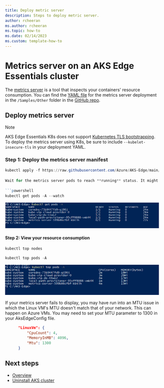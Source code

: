 ```yaml
---
title: Deploy metric server
description: Steps to deploy metric server.
author: rcheeran
ms.author: rcheeran
ms.topic: how-to
ms.date: 02/14/2023
ms.custom: template-how-to
---
```


# Metrics server on an AKS Edge Essentials cluster

The [metrics server](https://github.com/kubernetes-sigs/metrics-server) is a tool that inspects your containers' resource consumption. You can find the [YAML file](https://github.com/Azure/AKS-Edge/blob/main/samples/others/metrics-server.yaml) for the metrics server deployment in the `/Samples/Other` folder in the [GitHub repo](https://github.com/Azure/AKS-Edge/).

## Deploy metrics server

>[!NOTE]
> AKS Edge Essentials K8s does not support [Kubernetes TLS bootstrapping](https://kubernetes.io/docs/reference/access-authn-authz/kubelet-tls-bootstrapping/). To deploy the metrics server using K8s, be sure to include `--kubelet-insecure-tls` in your deployment YAML. 

### Step 1: Deploy the metrics server manifest

```powershell
kubectl apply -f https://raw.githubusercontent.com/Azure/AKS-Edge/main/samples/others/metrics-server.yaml

Wait for the metrics server pods to reach **running** status. It might take a few minutes.

```powershell
kubectl get pods -A --watch
```

![Screenshot of results showing metrics pod running.](media/aks-edge/metrics-pod-running.png)

#### Step 2: View your resource consumption

```powershell
kubectl top nodes
```

```powershell
kubectl top pods -A
```

![Screenshot of results showing metrics server installed.](media/aks-edge/metrics-server-installed.png)

If your metrics server fails to display, you may have run into an MTU issue in which the Linux VM's MTU doesn't match that of your network. This can happen on Azure VMs. You may need to set your MTU parameter to 1300 in your AksEdgeConfig file.

 ```json
       "LinuxVm": {
           "CpuCount": 4,
           "MemoryInMB": 4096,
           "Mtu": 1300
       }
   ```

## Next steps

- [Overview](aks-edge-overview.md)
- [Uninstall AKS cluster](aks-edge-howto-uninstall.md)
